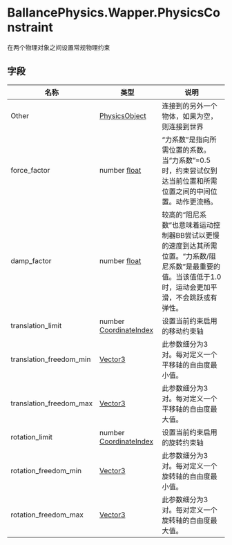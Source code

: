 ﻿# BallancePhysics.Wapper.PhysicsConstraint 
在两个物理对象之间设置常规物理约束

## 字段

|名称|类型|说明|
|---|---|---|
|Other|[PhysicsObject](./BallancePhysics.Wapper.PhysicsObject.md) |连接到的另外一个物体，如果为空，则连接到世界|
|force_factor|number [float](../types.md)|“力系数”是指向所需位置的系数。当“力系数”=0.5时，约束尝试仅到达当前位置和所需位置之间的中间位置。动作更流畅。|
|damp_factor|number [float](../types.md)|较高的“阻尼系数”也意味着运动控制器BB尝试以更慢的速度到达其所需位置。“力系数/阻尼系数”是最重要的值。当该值低于1.0时，运动会更加平滑，不会跳跃或有弹性。|
|translation_limit|number [CoordinateIndex](./BallancePhysics.Wapper.PhysicsConstraint+CoordinateIndex.md)|设置当前约束启用的移动约束轴|
|translation_freedom_min|[Vector3](https://docs.unity3d.com/ScriptReference/Vector3.html) |此参数细分为3对。每对定义一个平移轴的自由度最小值。|
|translation_freedom_max|[Vector3](https://docs.unity3d.com/ScriptReference/Vector3.html) |此参数细分为3对。每对定义一个平移轴的自由度最大值。|
|rotation_limit|number [CoordinateIndex](./BallancePhysics.Wapper.PhysicsConstraint+CoordinateIndex.md)|设置当前约束启用的旋转约束轴|
|rotation_freedom_min|[Vector3](https://docs.unity3d.com/ScriptReference/Vector3.html) |此参数细分为3对。每对定义一个旋转轴的自由度最小值。|
|rotation_freedom_max|[Vector3](https://docs.unity3d.com/ScriptReference/Vector3.html) |此参数细分为3对。每对定义一个旋转轴的自由度最大值。|
